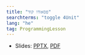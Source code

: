 ```yaml
---
title: "פסאודו קוד"
searchterms: "toggle 4Unit"
lang: "he"
tag: ProgrammingLesson
---
```

 <ul>
 <li class="ng-binding">Slides:
 <a href="ProgrammingLessons/Pseudocode-Hebrew.pptx">PPTX</a>,
 <a href="ProgrammingLessons/Pseudocode-Hebrew.pptx.pdf">PDF</a>
 </li>
 </ul>
